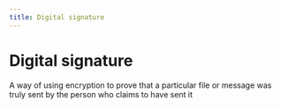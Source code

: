 ```yaml
---
title: Digital signature
---
```

# Digital signature

A way of using encryption to prove that a particular file or message was truly sent by the person who claims to have sent it